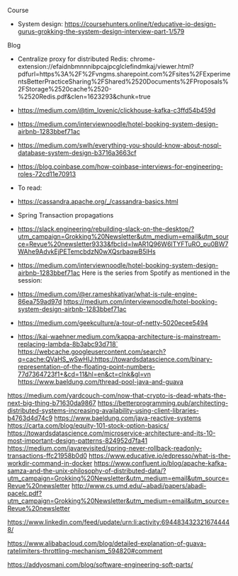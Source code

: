 

Course
- System design: https://coursehunters.online/t/educative-io-design-gurus-grokking-the-system-design-interview-part-1/579

Blog
- Centralize proxy for distributed Redis: chrome-extension://efaidnbmnnnibpcajpcglclefindmkaj/viewer.html?pdfurl=https%3A%2F%2Fvngms.sharepoint.com%2Fsites%2FExperimentsBetterPracticeSharing%2FShared%2520Documents%2FProposals%2FStorage%2520cache%2520-%2520Redis.pdf&clen=1623293&chunk=true
- https://medium.com/@tim_lovenic/clickhouse-kafka-c3ffd54b459d
- https://medium.com/interviewnoodle/hotel-booking-system-design-airbnb-1283bbef71ac
- https://medium.com/swlh/everything-you-should-know-about-nosql-database-system-design-b3716a3663cf
- https://blog.coinbase.com/how-coinbase-interviews-for-engineering-roles-72cd11e70913


- To read:
- https://cassandra.apache.org/_/cassandra-basics.html
- Spring Transaction propagations
- https://slack.engineering/rebuilding-slack-on-the-desktop/?utm_campaign=Grokking%20Newsletter&utm_medium=email&utm_source=Revue%20newsletter9333&fbclid=IwAR1Q96W6lTYFTuRO_pu0BW7WAhe9AdvkEjPETemcbdzN0wXQsrbaqwB5lHs
- https://medium.com/interviewnoodle/hotel-booking-system-design-airbnb-1283bbef71ac
Here is the series from Spotify as mentioned in the session:
- https://medium.com/@er.rameshkatiyar/what-is-rule-engine-86ea759ad97d
https://medium.com/interviewnoodle/hotel-booking-system-design-airbnb-1283bbef71ac
- https://medium.com/geekculture/a-tour-of-netty-5020ecee5494
- https://kai-waehner.medium.com/kappa-architecture-is-mainstream-replacing-lambda-8b3abc93d718`
https://webcache.googleusercontent.com/search?q=cache:QVaHS_wSwHIJ:https://towardsdatascience.com/binary-representation-of-the-floating-point-numbers-77d7364723f1+&cd=11&hl=en&ct=clnk&gl=vn
https://www.baeldung.com/thread-pool-java-and-guava




https://medium.com/yardcouch-com/now-that-crypto-is-dead-whats-the-next-big-thing-b71630da9867
https://betterprogramming.pub/architecting-distributed-systems-increasing-availability-using-client-libraries-b4763d4d74c9
https://www.baeldung.com/java-reactive-systems
https://carta.com/blog/equity-101-stock-option-basics/
https://towardsdatascience.com/microservice-architecture-and-its-10-most-important-design-patterns-824952d7fa41
https://medium.com/javarevisited/spring-never-rollback-readonly-transactions-ffc21958b0d0
https://www.educative.io/edpresso/what-is-the-workdir-command-in-docker
https://www.confluent.io/blog/apache-kafka-samza-and-the-unix-philosophy-of-distributed-data/?utm_campaign=Grokking%20Newsletter&utm_medium=email&utm_source=Revue%20newsletter
http://www.cs.umd.edu/~abadi/papers/abadi-pacelc.pdf?utm_campaign=Grokking%20Newsletter&utm_medium=email&utm_source=Revue%20newsletter

https://www.linkedin.com/feed/update/urn:li:activity:6944834323216744448/

https://www.alibabacloud.com/blog/detailed-explanation-of-guava-ratelimiters-throttling-mechanism_594820#comment







https://addyosmani.com/blog/software-engineering-soft-parts/